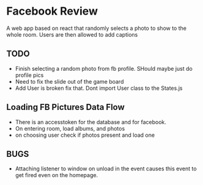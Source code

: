 # Facebook Review
A web app based on react that randomly selects a photo to show to the whole room. Users are then allowed to add captions

## TODO 
- Finish selecting a random photo from fb profile. SHould maybe just do profile pics
- Need to fix the slide out of the game board
- Add User is broken fix that. Dont import User class to the States.js

## Loading FB Pictures Data Flow
- There is an accesstoken for the database and for facebook. 
- On entering room, load albums, and photos
- on choosing user check if photos present and load one
## BUGS
- Attaching listener to window on unload in the event causes this event to get fired even on the homepage.